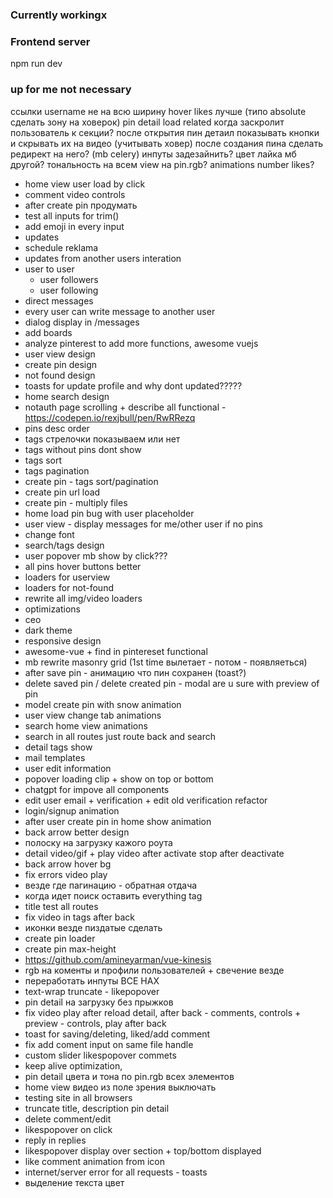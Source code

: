 ### Currently workingx

### Frontend server
npm run dev


### up for me not necessary
ссылки username не на всю ширину
hover likes лучше  (типо absolute сделать зону на ховерок)
pin detail load related когда заскролит пользователь к секции?
после открытия пин детаил показывать кнопки и скрывать их на видео (учитывать ховер)
после создания пина сделать редирект на него? (mb celery)
инпуты задезайнить?
цвет лайка мб другой?
тональность на всем view на pin.rgb?
animations number likes?
- home view user load by click
- comment video controls
- after create pin продумать
- test all inputs for trim()
- add emoji in every input
- updates
 - schedule reklama
 - updates from another users interation
- user to user
  - user followers
  - user following
- direct messages
 - every user can write message to another user
 - dialog display in /messages
- add boards
- analyze pinterest to add more functions, awesome vuejs
- user view design
- create pin design
- not found design
- toasts for update profile and why dont updated?????
- home search design
- notauth page scrolling + describe all functional - https://codepen.io/rexjbull/pen/RwRRezq
- pins desc order
- tags стрелочки показываем или нет
- tags without pins dont show
- tags sort
- tags pagination
- create pin - tags sort/pagination
- create pin url load
- create pin - multiply files
- home load pin bug with user placeholder
- user view - display messages for me/other user if no pins
- change font
- search/tags design
- user popover mb show by click???
- all pins hover buttons better
- loaders for userview
- loaders for not-found
- rewrite all img/video loaders
- optimizations
- ceo
- dark theme
- responsive design
- awesome-vue + find in pintereset functional
- mb rewrite masonry grid (1st time вылетает - потом - появляеться)
- after save pin - анимацию что пин сохранен (toast?)
- delete saved pin / delete created pin - modal are u sure with preview of pin
- model create pin with snow animation
- user view change tab animations
- search home view animations
- search in all routes just route back and search
- detail tags show
- mail templates 
- user edit information
- popover loading clip + show on top or bottom
- chatgpt for impove all components
- edit user email + verification + edit old verification refactor
- login/signup animation
- after user create pin in home show animation
- back arrow better design
- полоску на загрузку кажого роута
- detail video/gif + play video after activate stop after deactivate
- back arrow hover bg
- fix errors video play
- везде где пагинацию - обратная отдача
- когда идет поиск оставить everything tag
- title test all routes
- fix video in tags after back
- иконки везде пиздатые сделать
- create pin loader
- create pin max-height
- https://github.com/amineyarman/vue-kinesis
- rgb на коменты и профили пользователей + свечение везде
- переработать инпуты ВСЕ НАХ
- text-wrap truncate - likepopover
- pin detail на загрузку без прыжков
- fix video play after reload detail, after back - comments, controls + preview - controls, play after back
- toast for saving/deleting, liked/add comment
- fix add coment input on same file handle
- custom slider likespopover commets 
- keep alive optimization, 
- pin detail цвета и тона по pin.rgb всех элементов
- home view видео из поле зрения выключать
- testing site in all browsers
- truncate title, description pin detail
- delete comment/edit
- likespopover on click
- reply in replies
- likespopover display over section + top/bottom displayed
- like comment animation from icon
- internet/server error for all requests - toasts
- выделение текста цвет